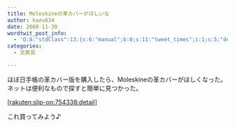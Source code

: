 ```yaml
---
title: Moleskineの革カバーがほしいな
author: kazu634
date: 2008-11-30
wordtwit_post_info:
  - 'O:8:"stdClass":13:{s:6:"manual";b:0;s:11:"tweet_times";i:1;s:5:"delay";i:0;s:7:"enabled";i:1;s:10:"separation";s:2:"60";s:7:"version";s:3:"3.7";s:14:"tweet_template";b:0;s:6:"status";i:2;s:6:"result";a:0:{}s:13:"tweet_counter";i:2;s:13:"tweet_log_ids";a:1:{i:0;i:4411;}s:9:"hash_tags";a:0:{}s:8:"accounts";a:1:{i:0;s:7:"kazu634";}}'
categories:
  - 文房具

---
```

<div class="section">
<p>
    ほぼ日手帳の革カバー版を購入したら、Moleskineの革カバーがほしくなった。ネットは便利なもので探すと簡単に見つかった。
</p>
  
<p>
<a href="http://d.hatena.ne.jp/rakuten/slip-on/754338" onclick="__gaTracker('send', 'event', 'outbound-article', 'http://d.hatena.ne.jp/rakuten/slip-on/754338', '[rakuten:slip-on:754338:detail]');">[rakuten:slip-on:754338:detail]</a>
</p>
  
<p>
    これ買ってみよう♪
</p>
</div>
